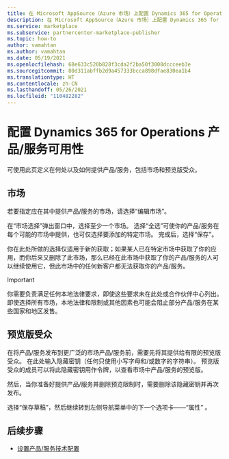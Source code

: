```yaml
---
title: 在 Microsoft AppSource（Azure 市场）上配置 Dynamics 365 for Operations 产品/服务可用性
description: 在 Microsoft AppSource（Azure 市场）上配置 Dynamics 365 for Operations 产品/服务可用性。
ms.service: marketplace
ms.subservice: partnercenter-marketplace-publisher
ms.topic: how-to
author: vamahtan
ms.author: vamahtan
ms.date: 05/19/2021
ms.openlocfilehash: 68e633c520b828f3cda2f2ba50f3008dccceeb3e
ms.sourcegitcommit: 80d311abffb2d9a457333bcca898dfae830ea1b4
ms.translationtype: HT
ms.contentlocale: zh-CN
ms.lasthandoff: 05/26/2021
ms.locfileid: "110482282"
---
```

# <a name="configure-dynamics-365-for-operations-offer-availability"></a>配置 Dynamics 365 for Operations 产品/服务可用性

可使用此页定义在何处以及如何提供产品/服务，包括市场和预览版受众。

## <a name="markets"></a>市场

若要指定应在其中提供产品/服务的市场，请选择“编辑市场”。

在“市场选择”弹出窗口中，选择至少一个市场。 选择“全选”可使你的产品/服务在每个可能的市场中提供，也可仅选择要添加的特定市场。 完成后，选择“保存”。

你在此处所做的选择仅适用于新的获取；如果某人已在特定市场中获取了你的应用，而你后来又删除了此市场，那么已经在此市场中获取了你的产品/服务的人可以继续使用它，但此市场中的任何新客户都无法获取你的产品/服务。

> [!IMPORTANT]
> 你需要负责满足任何本地法律要求，即使这些要求未在此处或合作伙伴中心列出。 即使选择所有市场，本地法律和限制或其他因素也可能会阻止部分产品/服务在某些国家和地区发售。

## <a name="preview-audience"></a>预览版受众

在将产品/服务发布到更广泛的市场产品/服务前，需要先将其提供给有限的预览版受众。 在此处输入隐藏密钥（任何只使用小写字母和/或数字的字符串）。 预览版受众的成员可以将此隐藏密钥用作令牌，以查看市场中产品/服务的预览版。

然后，当你准备好提供产品/服务并删除预览限制时，需要删除该隐藏密钥并再次发布。

选择“保存草稿”，然后继续转到左侧导航菜单中的下一个选项卡——“属性” 。

## <a name="next-steps"></a>后续步骤

- [设置产品/服务技术配置](dynamics-365-operations-technical-configuration.md)
